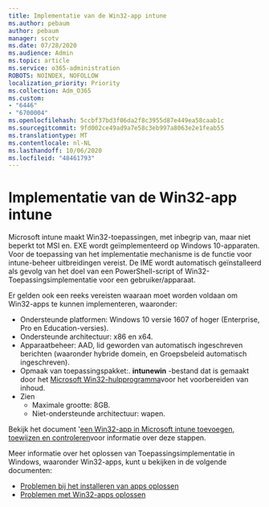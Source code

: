 ```yaml
---
title: Implementatie van de Win32-app intune
ms.author: pebaum
author: pebaum
manager: scotv
ms.date: 07/28/2020
ms.audience: Admin
ms.topic: article
ms.service: o365-administration
ROBOTS: NOINDEX, NOFOLLOW
localization_priority: Priority
ms.collection: Adm_O365
ms.custom:
- "6446"
- "6700004"
ms.openlocfilehash: 5ccbf37bd3f06da2f8c3955d87e449ea58caab1c
ms.sourcegitcommit: 9fd002ce49ad9a7e58c3eb997a8063e2e1feab55
ms.translationtype: MT
ms.contentlocale: nl-NL
ms.lasthandoff: 10/06/2020
ms.locfileid: "48461793"
---
```

# <a name="intune-win32-app-deployment"></a>Implementatie van de Win32-app intune

Microsoft intune maakt Win32-toepassingen, met inbegrip van, maar niet beperkt tot MSI en. EXE wordt geïmplementeerd op Windows 10-apparaten. Voor de toepassing van het implementatie mechanisme is de functie voor intune-beheer uitbreidingen vereist. De IME wordt automatisch geïnstalleerd als gevolg van het doel van een PowerShell-script of Win32-Toepassingsimplementatie voor een gebruiker/apparaat.

Er gelden ook een reeks vereisten waaraan moet worden voldaan om Win32-apps te kunnen implementeren, waaronder:

- Ondersteunde platformen: Windows 10 versie 1607 of hoger (Enterprise, Pro en Education-versies).
- Ondersteunde architectuur: x86 en x64.
- Apparaatbeheer: AAD, lid geworden van automatisch ingeschreven berichten (waaronder hybride domein, en Groepsbeleid automatisch ingeschreven).
- Opmaak van toepassingspakket:. **intunewin**  -bestand dat is gemaakt door het [Microsoft Win32-hulpprogramma](https://docs.microsoft.com/mem/intune/apps/apps-win32-prepare)voor het voorbereiden van inhoud.
- Zien
    - Maximale grootte: 8GB.
    - Niet-ondersteunde architectuur: wapen.

Bekijk het document '[een Win32-app in Microsoft intune toevoegen, toewijzen en controleren](https://docs.microsoft.com/mem/intune/apps/apps-win32-add)voor informatie over deze stappen.

Meer informatie over het oplossen van Toepassingsimplementatie in Windows, waaronder Win32-apps, kunt u bekijken in de volgende documenten:

- [Problemen bij het installeren van apps oplossen](https://docs.microsoft.com/mem/intune/apps/troubleshoot-app-install)  
- [Problemen met Win32-apps oplossen](https://docs.microsoft.com/mem/intune/apps/apps-win32-troubleshoot)